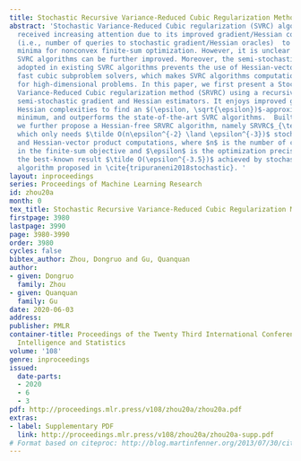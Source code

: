 ```yaml
---
title: Stochastic Recursive Variance-Reduced Cubic Regularization Methods
abstract: 'Stochastic Variance-Reduced Cubic regularization (SVRC) algorithms have
  received increasing attention due to its improved gradient/Hessian complexities
  (i.e., number of queries to stochastic gradient/Hessian oracles)  to find local
  minima for nonconvex finite-sum optimization. However, it is unclear whether existing
  SVRC algorithms can be further improved. Moreover, the semi-stochastic Hessian estimator
  adopted in existing SVRC algorithms prevents the use of Hessian-vector product-based
  fast cubic subproblem solvers, which makes SVRC algorithms computationally intractable
  for high-dimensional problems. In this paper, we first present a Stochastic Recursive
  Variance-Reduced Cubic regularization method (SRVRC) using a recursively updated
  semi-stochastic gradient and Hessian estimators. It enjoys improved gradient and
  Hessian complexities to find an $(\epsilon, \sqrt{\epsilon})$-approximate local
  minimum, and outperforms the state-of-the-art SVRC algorithms.  Built upon SRVRC,
  we further propose a Hessian-free SRVRC algorithm, namely SRVRC$_{\text{free}}$,
  which only needs $\tilde O(n\epsilon^{-2} \land \epsilon^{-3})$ stochastic gradient
  and Hessian-vector product computations, where $n$ is the number of component functions
  in the finite-sum objective and $\epsilon$ is the optimization precision. This outperforms
  the best-known result $\tilde O(\epsilon^{-3.5})$ achieved by stochastic cubic regularization
  algorithm proposed in \cite{tripuraneni2018stochastic}. '
layout: inproceedings
series: Proceedings of Machine Learning Research
id: zhou20a
month: 0
tex_title: Stochastic Recursive Variance-Reduced Cubic Regularization Methods
firstpage: 3980
lastpage: 3990
page: 3980-3990
order: 3980
cycles: false
bibtex_author: Zhou, Dongruo and Gu, Quanquan
author:
- given: Dongruo
  family: Zhou
- given: Quanquan
  family: Gu
date: 2020-06-03
address: 
publisher: PMLR
container-title: Proceedings of the Twenty Third International Conference on Artificial
  Intelligence and Statistics
volume: '108'
genre: inproceedings
issued:
  date-parts:
  - 2020
  - 6
  - 3
pdf: http://proceedings.mlr.press/v108/zhou20a/zhou20a.pdf
extras:
- label: Supplementary PDF
  link: http://proceedings.mlr.press/v108/zhou20a/zhou20a-supp.pdf
# Format based on citeproc: http://blog.martinfenner.org/2013/07/30/citeproc-yaml-for-bibliographies/
---
```

